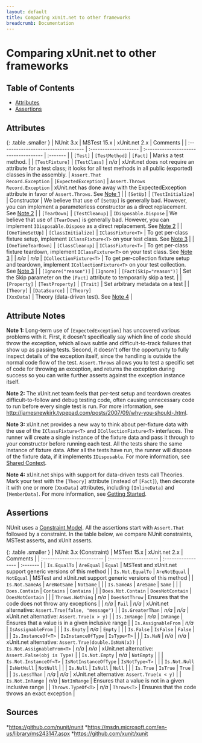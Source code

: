 ```yaml
---
layout: default
title: Comparing xUnit.net to other frameworks
breadcrumb: Documentation
---
```


# Comparing xUnit.net to other frameworks

## Table of Contents
* [Attributes](#attributes)
* [Assertions](#assertions)

## Attributes

{: .table .smaller }
| NUnit 3.x                           | MSTest 15.x           | xUnit.net 2.x                         | Comments |
| :---------------------------------- | :-------------------- | :------------------------------------ | :------- |
| `[Test]`                            | `[TestMethod]`        | `[Fact]`                              | Marks a test method. |
| `[TestFixture]`                     | `[TestClass]`         | *n/a*                                 | xUnit.net does not require an attribute for a test class; it looks for all test methods in all public (exported) classes in the assembly.
| `Assert.That`<br>`Record.Exception` | `[ExpectedException]` | `Assert.Throws`<br>`Record.Exception` | xUnit.net has done away with the ExpectedException attribute in favor of `Assert.Throws`. See [Note 1](#note1) |
| `[SetUp]`                           | `[TestInitialize]`    | Constructor                           | We believe that use of `[SetUp]` is generally bad. However, you can implement a parameterless constructor as a direct replacement. See [Note 2](#note2) |
| `[TearDown]`                        | `[TestCleanup]`       | `IDisposable.Dispose`                 | We believe that use of `[TearDown]` is generally bad. However, you can implement `IDisposable.Dispose` as a direct replacement. See [Note 2](#note2) |
| `[OneTimeSetUp]`                    | `[ClassInitialize]`   | `IClassFixture<T>`                    | To get per-class fixture setup, implement `IClassFixture<T>` on your test class. See [Note 3](#note3) |
| `[OneTimeTearDown]`                 | `[ClassCleanup]`      | `IClassFixture<T>`                    | To get per-class fixture teardown, implement `IClassFixture<T>` on your test class. See [Note 3](#note3) |
| *n/a*                               | *n/a*                 | `ICollectionFixture<T>`               | To get per-collection fixture setup and teardown, implement `ICollectionFixture<T>` on your test collection. See [Note 3](#note3) |
| `[Ignore("reason")]`                | `[Ignore]`            | `[Fact(Skip="reason")]`               | Set the Skip parameter on the `[Fact]` attribute to temporarily skip a test. |
| `[Property]`                        | `[TestProperty]`      | `[Trait]`                             | Set arbitrary metadata on a test |
| `[Theory]`                          | `[DataSource]`        | `[Theory]`<br>`[XxxData]`             | Theory (data-driven test). See [Note 4](#note4) |

## Attribute Notes

<a name="note1">**Note 1:**</a> Long-term use of `[ExpectedException]` has uncovered various problems with it. First, it doesn't specifically say which line of code should throw the exception, which allows subtle and difficult-to-track failures that show up as passing tests. Second, it doesn't offer the opportunity to fully inspect details of the exception itself, since the handling is outside the normal code flow of the test. `Assert.Throws` allows you to test a specific set of code for throwing an exception, and returns the exception during success so you can write further asserts against the exception instance itself.

<a name="note2">**Note 2:**</a> The xUnit.net team feels that per-test setup and teardown creates difficult-to-follow and debug testing code, often causing unnecessary code to run before every single test is run. For more information, see <http://jamesnewkirk.typepad.com/posts/2007/09/why-you-should-.html>.

<a name="note3">**Note 3:**</a> xUnit.net provides a new way to think about per-fixture data with the use of the `IClassFixture<T>` and `ICollectionFixture<T>` interfaces. The runner will create a single instance of the fixture data and pass it through to your constructor before running each test. All the tests share the same instance of fixture data. After all the tests have run, the runner will dispose of the fixture data, if it implements `IDisposable`. For more information, see [Shared Context](shared-context.html).

<a name="note4">**Note 4:**</a> xUnit.net ships with support for data-driven tests call Theories. Mark your test with the `[Theory]` attribute (instead of `[Fact]`), then decorate it with one or more `[XxxData]` attributes, including `[InlineData]` and `[MemberData]`. For more information, see [Getting Started](getting-started-desktop.html).

## Assertions

NUnit uses a [Constraint Model](https://github.com/nunit/docs/wiki/Constraint-Model). All the assertions start with `Assert.That` followed by a constraint. In the table below, we compare NUnit constraints, MSTest asserts, and xUnit asserts. 

{: .table .smaller }
| NUnit 3.x (Constraint)      | MSTest 15.x           | xUnit.net 2.x      | Comments |
| :------------------------- | :-------------------- | :----------------- | :------- |
| `Is.EqualTo`               | `AreEqual`            | `Equal`            | MSTest and xUnit.net support generic versions of this method |
| `Is.Not.EqualTo`           | `AreNotEqual`         | `NotEqual`         | MSTest and xUnit.net support generic versions of this method |
| `Is.Not.SameAs`            | `AreNotSame`          | `NotSame`          | |
| `Is.SameAs`                | `AreSame`             | `Same`             | |
| `Does.Contain`             | `Contains`            | `Contains`         | |
| `Does.Not.Contain`         | `DoesNotContain`      | `DoesNotContain`   | |
| `Throws.Nothing`           | *n/a*                 | `DoesNotThrow`     | Ensures that the code does not throw any exceptions |
| *n/a*                      | `Fail`                | *n/a*              | xUnit.net alternative: `Assert.True(false, "message")` |
| `Is.GreaterThan`           | *n/a*                 | *n/a*              | xUnit.net alternative: `Assert.True(x > y)` |
| `Is.InRange`               | *n/a*                 | `InRange`          | Ensures that a value is in a given inclusive range |
| `Is.AssignableFrom`        | *n/a*                 | `IsAssignableFrom` | |
| `Is.Empty`                 | *n/a*                 | `Empty`            | |
| `Is.False`                 | `IsFalse`             | `False`            | |
| `Is.InstanceOf<T>`         | `IsInstanceOfType`    | `IsType<T>`        | |
| `Is.NaN`                   | *n/a*                 | *n/a*              | xUnit.net alternative: `Assert.True(double.IsNaN(x))` |
| `Is.Not.AssignableFrom<T>` | *n/a*                 | *n/a*              | xUnit.net alternative: `Assert.False(obj is Type)` |
| `Is.Not.Empty`             | *n/a*                 | `NotEmpty`         | |
| `Is.Not.InstanceOf<T>`     | `IsNotInstanceOfType` | `IsNotType<T>`      | |
| `Is.Not.Null`              | `IsNotNull`           | `NotNull`          | |
| `Is.Null`                  | `IsNull`              | `Null`             | |
| `Is.True`                  | `IsTrue`              | `True`             | |
| `Is.LessThan`              | *n/a*                 | *n/a*              | xUnit.net alternative: `Assert.True(x < y)` |
| `Is.Not.InRange`           | *n/a*                 | `NotInRange`       | Ensures that a value is not in a given inclusive range |
| `Throws.TypeOf<T>`         | *n/a*                 | `Throws<T>`         | Ensures that the code throws an exact exception |

## Sources

*https://github.com/nunit/nunit
*https://msdn.microsoft.com/en-us/library/ms243147.aspx
*https://github.com/xunit/xunit
